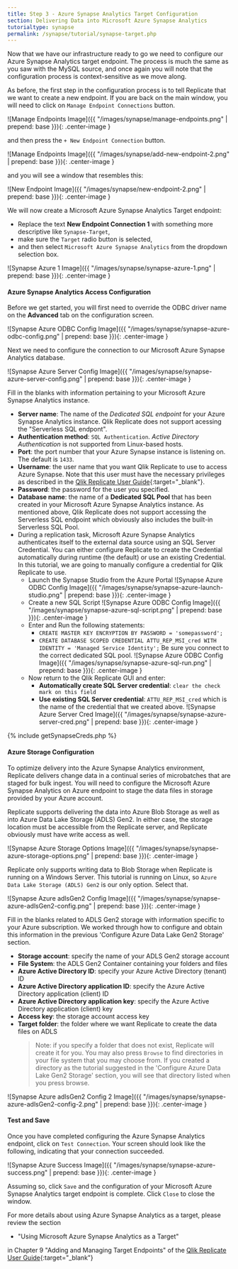 ```yaml
---
title: Step 3 - Azure Synapse Analytics Target Configuration 
section: Delivering Data into Microsoft Azure Synapse Analytics
tutorialtype: synapse
permalink: /synapse/tutorial/synapse-target.php
---
```


Now that we have our infrastructure ready to go
we need to configure our Azure Synapse Analytics target endpoint. The process is much 
the same as you saw with the MySQL source, and once again you will note that the 
configuration process is context-sensitive as we move along. 

As before, the first step in the configuration process is to tell Replicate that we want to 
create a new endpoint. If you are back on the main window, you will need to click on 
`Manage Endpoint Connections` button.

![Manage Endpoints Image]({{ "/images/synapse/manage-endpoints.png" | prepend: base }}){: .center-image }

and then press the `+ New Endpoint Connection` button.


![Manage Endpoints Image]({{ "/images/synapse/add-new-endpoint-2.png" | prepend: base }}){: .center-image }

and you will see a window that resembles this:

![New Endpoint Image]({{ "/images/synapse/new-endpoint-2.png" | prepend: base }}){: .center-image }

We will now create a Microsoft Azure Synapse Analytics Target endpoint:
* Replace the text **New Endpoint Connection 1** with something more descriptive
like  `Synapse-Target`,
* make sure the `Target` radio button is selected,
* and then select `Microsoft Azure Synapse Analytics` 
from the dropdown selection box.

![Synapse Azure 1 Image]({{ "/images/synapse/synapse-azure-1.png" | prepend: base }}){: .center-image }


#### Azure Synapse Analytics Access Configuration 

Before we get started, you will first need to override the ODBC driver name on the **Advanced**
tab on the configuration screen.


![Synapse Azure ODBC Config Image]({{ "/images/synapse/synapse-azure-odbc-config.png" | prepend: base }}){: .center-image }

Next we need to configure the connection to our Microsoft Azure Synapse Analytics database.

![Synapse Azure Server Config Image]({{ "/images/synapse/synapse-azure-server-config.png" | prepend: base }}){: .center-image }

Fill in the blanks with information pertaining to your Microsoft Azure Synapse Analytics instance.

* **Server name**: The name of the *Dedicated SQL endpoint* for your Azure Synapse Analytics instance.
Qlik Replicate does not support acessing the "Serverless SQL endpont".
* **Authentication method**: `SQL Authentication`. *Active Directory Authentication* is not 
supported from Linux-based hosts.
* **Port**: the port number that your Azure Synapse instance is listening on. The default is `1433`.
* **Username**: the user name that you want Qlik Replicate to use to access Azure Synapse. Note
that this user must have the necessary privileges as described in the 
[Qlik Replicate User Guide](/files/Qlik_Replicate_User_Guide.pdf){:target="_blank"}.
* **Password**: the password for the user you specified.
* **Database name**: the name of a **Dedicated SQL Pool** that has been created in your
Microsoft Azure Synapse Analytics instance. As mentioned above, Qlik Replicate does not 
support accessing the Serverless SQL endpoint which obviously also includes the built-in 
Serverless SQL Pool.
* During a replication task, Microsoft Azure Synapse Analytics authenticates itself to the
external data source using an SQL Server Credential. You can either configure Replicate to
create the Credential automatically during runtime (the default) or use an existing Credential. 
In this tutorial, we are going to manually configure a credential for Qlik Replicate to use.
  - Launch the Synapse Studio from the Azure Portal
![Synapse Azure ODBC Config Image]({{ "/images/synapse/synapse-azure-launch-studio.png" | prepend: base }}){: .center-image }
  - Create a new SQL Script 
![Synapse Azure ODBC Config Image]({{ "/images/synapse/synapse-azure-sql-script.png" | prepend: base }}){: .center-image }
  - Enter and Run the following statements:
    + `CREATE MASTER KEY ENCRYPTION BY PASSWORD = 'somepassword';`
    + `CREATE DATABASE SCOPED CREDENTIAL ATTU_REP_MSI_cred WITH IDENTITY = 'Managed Service Identity';`
Be sure you connect to the correct dedicated SQL pool.
![Synapse Azure ODBC Config Image]({{ "/images/synapse/synapse-azure-sql-run.png" | prepend: base }}){: .center-image }
  - Now return to the Qlik Replicate GUI and enter:
    + **Automatically create SQL Server credential**: `clear the check mark on this field`
    + **Use existing SQL Server credential**:  `ATTU_REP_MSI_cred` which is the name of the credential
that we created above.
![Synapse Azure Server Cred Image]({{ "/images/synapse/synapse-azure-server-cred.png" | prepend: base }}){: .center-image }


{% include getSynapseCreds.php %}

#### Azure Storage Configuration 

To optimize delivery into the Azure Synapse Analytics environment, Replicate delivers change data in a
continual series of microbatches that are staged for bulk ingest. You will need to configure the 
Microsoft Azure Synapse Analytics on Azure endpoint to stage the data 
files in storage provided by your Azure account.

Replicate supports delivering the data into Azure Blob Storage
as well as into Azure Data Lake Storage (ADLS) Gen2. In either case, the storage location
must be accessible from the Replicate server, and Replicate obviously must have write access as well.

![Synapse Azure Storage Options Image]({{ "/images/synapse/synapse-azure-storage-options.png" | prepend: base }}){: .center-image }

Replicate only supports writing data to Blob Storage when Replicate is running on a 
Windows Server. This tutorial is running on Linux, so
`Azure Data Lake Storage (ADLS) Gen2` is our only option. Select that.

![Synapse Azure adlsGen2 Config Image]({{ "/images/synapse/synapse-azure-adlsGen2-config.png" | prepend: base }}){: .center-image }

Fill in the blanks related to ADLS Gen2 storage with information specific to your 
Azure subscription. We worked through how to configure and obtain this information
in the previous 'Configure Azure Data Lake Gen2 Storage' section.

* **Storage account**: specify the name of your ADLS Gen2 storage account
* **File System**: the ADLS Gen2 Container containing your folders and files
* **Azure Active Directory ID**: specify your Azure Active Directory (tenant) ID 
* **Azure Active Directory application ID**: specify the Azure Active Directory application (client) ID
* **Azure Active Directory application key**: specify the Azure Active Directory application (client) key
* **Access key**: the storage account access key
* **Target folder**: the folder where we want Replicate to create the data files on ADLS
   > Note: if you specify a folder that does not exist, Replicate will create it for you. You
    may also press `Browse` to find directories in your file system that you may choose from. If 
    you created a directory as the tutorial suggested in the 'Configure Azure Data Lake Gen2 Storage'
    section, you will see that directory listed when you press browse.

![Synapse Azure adlsGen2 Config 2 Image]({{ "/images/synapse/synapse-azure-adlsGen2-config-2.png" | prepend: base }}){: .center-image }



#### Test and Save

Once you have completed configuring the Azure Synapse Analytics endpoint, click on `Test Connection`. 
Your screen should look like the following, indicating that your connection succeeded.

![Synapse Azure Success Image]({{ "/images/synapse/synapse-azure-success.png" | prepend: base }}){: .center-image }

Assuming so, click `Save` and the configuration of your Microsoft Azure Synapse Analytics 
target endpoint is complete.  Click `Close` to close the window.

For more details about using Azure Synapse Analytics as a target, please review the section 

* "Using Microsoft Azure Synapse Analytics as a Target" 

in Chapter 9 "Adding and Managing Target Endpoints" of the
[Qlik Replicate User Guide](/files/Qlik_Replicate_User_Guide.pdf){:target="_blank"}

